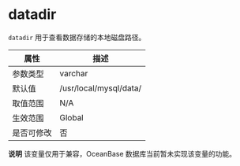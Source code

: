 datadir 
============================

`datadir` 用于查看数据存储的本地磁盘路径。


| **属性** |                                                   **描述**                                                   |
|--------|------------------------------------------------------------------------------------------------------------|
| 参数类型   | varchar                                                                                                    |
| 默认值    | /usr/local/mysql/data/                                                                                     |
| 取值范围   | N/A                                                                                                        |
| 生效范围   |  Global    |
| 是否可修改  | 否                                                                                                          |

**说明**
该变量仅用于兼容，OceanBase 数据库当前暂未实现该变量的功能。